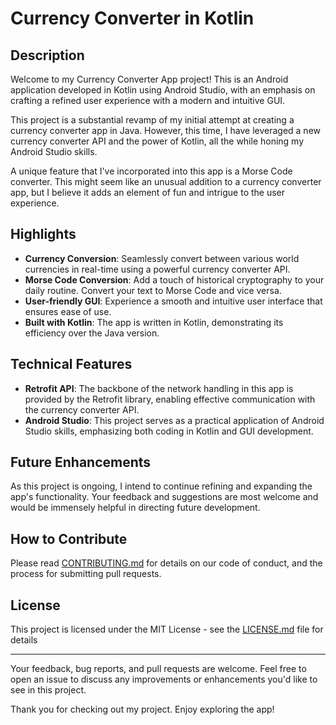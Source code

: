 # Currency Converter in Kotlin

## Description

Welcome to my Currency Converter App project! This is an Android application developed in Kotlin using Android Studio, with an emphasis on crafting a refined user experience with a modern and intuitive GUI. 

This project is a substantial revamp of my initial attempt at creating a currency converter app in Java. However, this time, I have leveraged a new currency converter API and the power of Kotlin, all the while honing my Android Studio skills.

A unique feature that I've incorporated into this app is a Morse Code converter. This might seem like an unusual addition to a currency converter app, but I believe it adds an element of fun and intrigue to the user experience.

## Highlights 

- **Currency Conversion**: Seamlessly convert between various world currencies in real-time using a powerful currency converter API. 
- **Morse Code Conversion**: Add a touch of historical cryptography to your daily routine. Convert your text to Morse Code and vice versa.
- **User-friendly GUI**: Experience a smooth and intuitive user interface that ensures ease of use.
- **Built with Kotlin**: The app is written in Kotlin, demonstrating its efficiency over the Java version.

## Technical Features

- **Retrofit API**: The backbone of the network handling in this app is provided by the Retrofit library, enabling effective communication with the currency converter API.
- **Android Studio**: This project serves as a practical application of Android Studio skills, emphasizing both coding in Kotlin and GUI development.

## Future Enhancements

As this project is ongoing, I intend to continue refining and expanding the app's functionality. Your feedback and suggestions are most welcome and would be immensely helpful in directing future development.

## How to Contribute

Please read [CONTRIBUTING.md](CONTRIBUTING.md) for details on our code of conduct, and the process for submitting pull requests.

## License

This project is licensed under the MIT License - see the [LICENSE.md](LICENSE.md) file for details

---

Your feedback, bug reports, and pull requests are welcome. Feel free to open an issue to discuss any improvements or enhancements you'd like to see in this project.

Thank you for checking out my project. Enjoy exploring the app!
